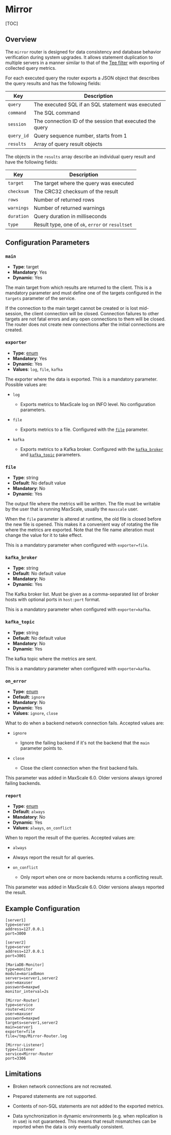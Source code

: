 # Mirror

[TOC]

## Overview

The `mirror` router is designed for data consistency and database behavior
verification during system upgrades. It allows statement duplication to multiple
servers in a manner similar to that of the
[Tee filter](../Filters/Tee-Filter.md) with exporting of collected query metrics.

For each executed query the router exports a JSON object that describes the
query results and has the following fields:

| Key      | Description                                              |
|----------|----------------------------------------------------------|
|`query`   | The executed SQL if an SQL statement was executed        |
|`command` | The SQL command                                          |
|`session` | The connection ID of the session that executed the query |
|`query_id`| Query sequence number, starts from 1                     |
|`results` | Array of query result objects                            |

The objects in the `results` array describe an individual query result and have
the following fields:

| Key      | Description                                      |
|----------|--------------------------------------------------|
|`target`  | The target where the query was executed          |
|`checksum`| The CRC32 checksum of the result                 |
|`rows`    | Number of returned rows                          |
|`warnings`| Number of returned warnings                      |
|`duration`| Query duration in milliseconds                   |
|`type`    | Result type, one of `ok`, `error` or `resultset` |

## Configuration Parameters

### `main`

- **Type**: target
- **Mandatory**: Yes
- **Dynamic**: Yes

The main target from which results are returned to the client. This is a
mandatory parameter and must define one of the targets configured in the
`targets` parameter of the service.

If the connection to the main target cannot be created or is lost mid-session,
the client connection will be closed. Connection failures to other targets are
not fatal errors and any open connections to them will be closed. The router
does not create new connections after the initial connections are created.

### `exporter`

- **Type**: [enum](../Getting-Started/Configuration-Guide.md#enumerations)
- **Mandatory**: Yes
- **Dynamic**: Yes
- **Values**: `log`, `file`, `kafka`

The exporter where the data is exported. This is a mandatory parameter. Possible
values are:

* `log`

  * Exports metrics to MaxScale log on INFO level. No configuration parameters.

* `file`

  * Exports metrics to a file. Configured with the [`file`](#file) parameter.

* `kafka`

  * Exports metrics to a Kafka broker. Configured with the
    [`kafka_broker`](#kafka_broker) and [`kafka_topic`](#kafka_topic)
    parameters.

### `file`

- **Type**: string
- **Default**: No default value
- **Mandatory**: No
- **Dynamic**: Yes

The output file where the metrics will be written. The file must be writable by
the user that is running MaxScale, usually the `maxscale` user.

When the `file` parameter is altered at runtime, the old file is closed before
the new file is opened. This makes it a convenient way of rotating the file
where the metrics are exported. Note that the file name alteration must change
the value for it to take effect.

This is a mandatory parameter when configured with `exporter=file`.

### `kafka_broker`

- **Type**: string
- **Default**: No default value
- **Mandatory**: No
- **Dynamic**: Yes

The Kafka broker list. Must be given as a comma-separated list of broker hosts
with optional ports in `host:port` format.

This is a mandatory parameter when configured with `exporter=kafka`.

### `kafka_topic`

- **Type**: string
- **Default**: No default value
- **Mandatory**: No
- **Dynamic**: Yes

The kafka topic where the metrics are sent.

This is a mandatory parameter when configured with `exporter=kafka`.

### `on_error`

- **Type**: [enum](../Getting-Started/Configuration-Guide.md#enumerations)
- **Default**: `ignore`
- **Mandatory**: No
- **Dynamic**: Yes
- **Values**: `ignore`, `close`

What to do when a backend network connection fails. Accepted values are:

* `ignore`

  * Ignore the failing backend if it's not the backend that the `main` parameter
    points to.

* `close`

  * Close the client connection when the first backend fails.

This parameter was added in MaxScale 6.0. Older versions always ignored
failing backends.

### `report`

- **Type**: [enum](../Getting-Started/Configuration-Guide.md#enumerations)
- **Default**: `always`
- **Mandatory**: No
- **Dynamic**: Yes
- **Values**: `always`, `on_conflict`

When to report the result of the queries. Accepted values are:

* `always`

 * Always report the result for all queries.

* `on_conflict`

  * Only report when one or more backends returns a conflicting result.

This parameter was added in MaxScale 6.0. Older versions always reported the
result.

## Example Configuration

```
[server1]
type=server
address=127.0.0.1
port=3000

[server2]
type=server
address=127.0.0.1
port=3001

[MariaDB-Monitor]
type=monitor
module=mariadbmon
servers=server1,server2
user=maxuser
password=maxpwd
monitor_interval=2s

[Mirror-Router]
type=service
router=mirror
user=maxuser
password=maxpwd
targets=server1,server2
main=server1
exporter=file
file=/tmp/Mirror-Router.log

[Mirror-Listener]
type=listener
service=Mirror-Router
port=3306
```

## Limitations

* Broken network connections are not recreated.

* Prepared statements are not supported.

* Contents of non-SQL statements are not added to the exported metrics.

* Data synchronization in dynamic environments (e.g. when replication is in use)
  is not guaranteed. This means that result mismatches can be reported when the
  data is only eventually consistent.
